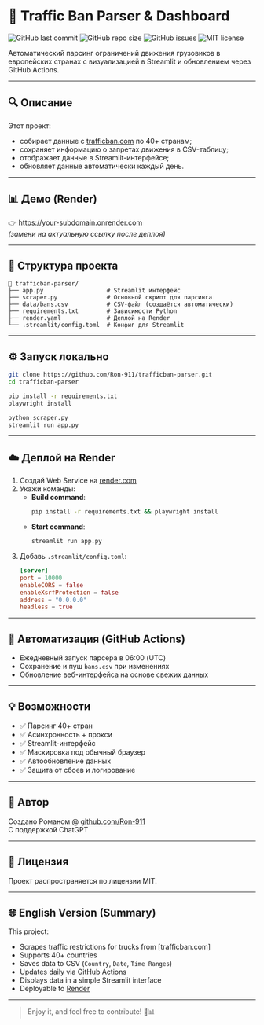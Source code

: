 # 🚛 Traffic Ban Parser & Dashboard

![GitHub last commit](https://img.shields.io/github/last-commit/Ron-911/trafficban-parser)
![GitHub repo size](https://img.shields.io/github/repo-size/Ron-911/trafficban-parser)
![GitHub issues](https://img.shields.io/github/issues/Ron-911/trafficban-parser)
![MIT license](https://img.shields.io/badge/license-MIT-blue.svg)

Автоматический парсинг ограничений движения грузовиков в европейских странах с визуализацией в Streamlit и обновлением через GitHub Actions.

---

## 🔍 Описание

Этот проект:

- собирает данные с [trafficban.com](https://trafficban.com) по 40+ странам;
- сохраняет информацию о запретах движения в CSV-таблицу;
- отображает данные в Streamlit-интерфейсе;
- обновляет данные автоматически каждый день.

---

## 📊 Демо (Render)

👉 https://your-subdomain.onrender.com  
*(замени на актуальную ссылку после деплоя)*

---

## 📁 Структура проекта

```
📁 trafficban-parser/
├── app.py                  # Streamlit интерфейс
├── scraper.py              # Основной скрипт для парсинга
├── data/bans.csv           # CSV-файл (создаётся автоматически)
├── requirements.txt        # Зависимости Python
├── render.yaml             # Деплой на Render
└── .streamlit/config.toml  # Конфиг для Streamlit
```

---

## ⚙️ Запуск локально

```bash
git clone https://github.com/Ron-911/trafficban-parser.git
cd trafficban-parser

pip install -r requirements.txt
playwright install

python scraper.py
streamlit run app.py
```

---

## ☁️ Деплой на Render

1. Создай Web Service на [render.com](https://render.com)
2. Укажи команды:
   - **Build command**:
     ```bash
     pip install -r requirements.txt && playwright install
     ```
   - **Start command**:
     ```bash
     streamlit run app.py
     ```
3. Добавь `.streamlit/config.toml`:
   ```toml
   [server]
   port = 10000
   enableCORS = false
   enableXsrfProtection = false
   address = "0.0.0.0"
   headless = true
   ```

---

## 🤖 Автоматизация (GitHub Actions)

- Ежедневный запуск парсера в 06:00 (UTC)
- Сохранение и пуш `bans.csv` при изменениях
- Обновление веб-интерфейса на основе свежих данных

---

## 💡 Возможности

- ✅ Парсинг 40+ стран
- ✅ Асинхронность + прокси
- ✅ Streamlit-интерфейс
- ✅ Маскировка под обычный браузер
- ✅ Автообновление данных
- ✅ Защита от сбоев и логирование

---

## 👤 Автор

Создано Романом @ [github.com/Ron-911](https://github.com/Ron-911)  
С поддержкой ChatGPT

---

## 📄 Лицензия

Проект распространяется по лицензии MIT.

---

## 🌐 English Version (Summary)

This project:

- Scrapes traffic restrictions for trucks from [trafficban.com]
- Supports 40+ countries
- Saves data to CSV (`Country`, `Date`, `Time Ranges`)
- Updates daily via GitHub Actions
- Displays data in a simple Streamlit interface
- Deployable to [Render](https://render.com)

---

> Enjoy it, and feel free to contribute! 🚛📊
